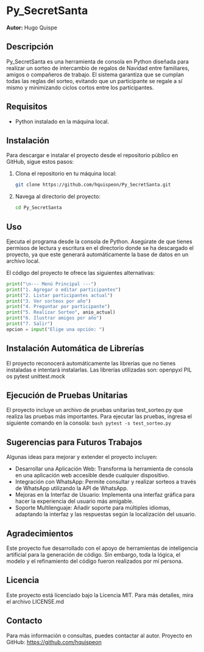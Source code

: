 # Py_SecretSanta

**Autor:** Hugo Quispe

## Descripción

Py_SecretSanta es una herramienta de consola en Python diseñada para realizar un sorteo de intercambio de regalos de Navidad entre familiares, amigos o compañeros de trabajo. El sistema garantiza que se cumplan todas las reglas del sorteo, evitando que un participante se regale a sí mismo y minimizando ciclos cortos entre los participantes.

## Requisitos

- Python instalado en la máquina local.

## Instalación

Para descargar e instalar el proyecto desde el repositorio público en GitHub, sigue estos pasos:

1. Clona el repositorio en tu máquina local:
    ```bash
    git clone https://github.com/hquispeon/Py_SecretSanta.git
    ```

2. Navega al directorio del proyecto:
    ```bash
    cd Py_SecretSanta
    ```

## Uso

Ejecuta el programa desde la consola de Python. Asegúrate de que tienes permisos de lectura y escritura en el directorio donde se ha descargado el proyecto, ya que este generará automáticamente la base de datos en un archivo local.

El código del proyecto te ofrece las siguientes alternativas:
```python
print("\n--- Menú Principal ---")
print("1. Agregar o editar participantes")
print("2. Listar participantes actual")
print("3. Ver sorteos por año")
print("4. Preguntar por participante")
print("5. Realizar Sorteo", anio_actual)
print("6. Ilustrar amigos por año")
print("7. Salir")
opcion = input("Elige una opción: ")
```

## Instalación Automática de Librerías
El proyecto reconocerá automáticamente las librerías que no tienes instaladas e intentará instalarlas. Las librerías utilizadas son:
openpyxl
PIL
os
pytest
unittest.mock

## Ejecución de Pruebas Unitarias
El proyecto incluye un archivo de pruebas unitarias test_sorteo.py que realiza las pruebas más importantes. Para ejecutar las pruebas, ingresa el siguiente comando en la consola:
    ```bash
	pytest -s test_sorteo.py
    ```

## Sugerencias para Futuros Trabajos
Algunas ideas para mejorar y extender el proyecto incluyen:
- Desarrollar una Aplicación Web: Transforma la herramienta de consola en una aplicación web accesible desde cualquier dispositivo.
- Integración con WhatsApp: Permite consultar y realizar sorteos a través de WhatsApp utilizando la API de WhatsApp.
- Mejoras en la Interfaz de Usuario: Implementa una interfaz gráfica para hacer la experiencia del usuario más amigable.
- Soporte Multilenguaje: Añadir soporte para múltiples idiomas, adaptando la interfaz y las respuestas según la localización del usuario.

## Agradecimientos
Este proyecto fue desarrollado con el apoyo de herramientas de inteligencia artificial para la generación de código. Sin embargo, toda la lógica, el modelo y el refinamiento del código fueron realizados por mí persona.

## Licencia
Este proyecto está licenciado bajo la Licencia MIT. Para más detalles, mira el archivo LICENSE.md

## Contacto
Para más información o consultas, puedes contactar al autor.
Proyecto en GitHub: https://github.com/hquispeon
